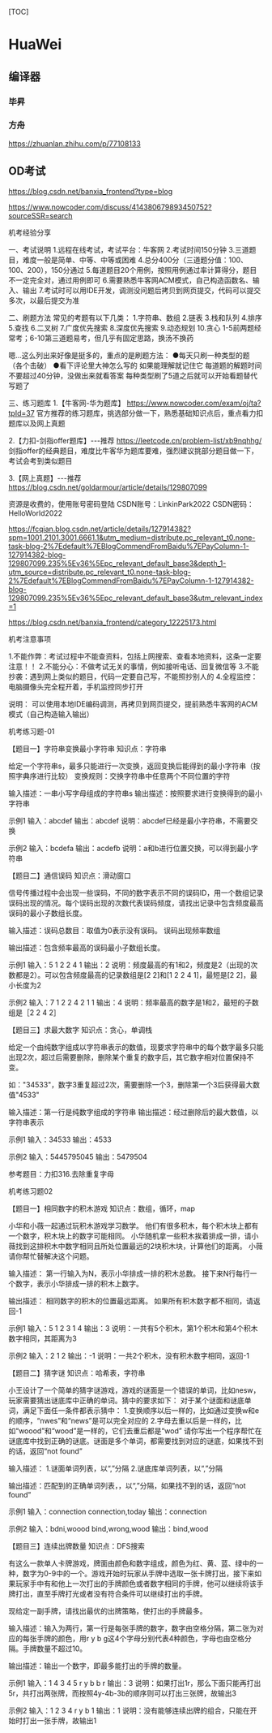 [TOC]


# HuaWei






## 编译器


### 毕昇







### 方舟


https://zhuanlan.zhihu.com/p/77108133





## OD考试

https://blog.csdn.net/banxia_frontend?type=blog

https://www.nowcoder.com/discuss/414380679893450752?sourceSSR=search




机考经验分享

一、考试说明
1.远程在线考试，考试平台：牛客网
2.考试时间150分钟
3.三道题目，难度一般是简单、中等、中等或困难
4.总分400分（三道题分值：100、100、200），150分通过
5.每道题目20个用例，按照用例通过率计算得分，题目不一定完全对，通过用例即可
6.需要熟悉牛客网ACM模式，自己构造函数名、输入、输出
7.考试时可以用IDE开发，调测没问题后拷贝到网页提交，代码可以提交多次，以最后提交为准

二、刷题方法
常见的考题有以下几类：
1.字符串、数组
2.链表
3.栈和队列
4.排序
5.查找
6.二叉树
7.广度优先搜索
8.深度优先搜索
9.动态规划
10.贪心
1-5前两题经常考；6-10第三道题易考，但几乎有固定思路，换汤不换药

嗯…这么列出来好像是挺多的，重点的是刷题方法：
●每天只刷一种类型的题（各个击破）
●看下评论里大神怎么写的
如果能理解就记住它
每道题的解题时间不要超过40分钟，没做出来就看答案
每种类型刷了5道之后就可以开始看题替代写题了

三、练习题库
1.【牛客网-华为题库】
https://www.nowcoder.com/exam/oj/ta?tpId=37
官方推荐的练习题库，挑选部分做一下，熟悉基础知识点后，重点看力扣题库以及网上真题

2.【力扣-剑指offer题库】---推荐
https://leetcode.cn/problem-list/xb9nqhhg/
剑指offer的经典题目，难度比牛客华为题库要难，强烈建议挑部分题目做一下，考试会考到类似题目

3.【网上真题】---推荐
https://blog.csdn.net/goldarmour/article/details/129807099

资源是收费的，使用账号密码登陆
CSDN账号：LinkinPark2022
CSDN密码：HelloWorld2022


https://fcqian.blog.csdn.net/article/details/127914382?spm=1001.2101.3001.6661.1&utm_medium=distribute.pc_relevant_t0.none-task-blog-2%7Edefault%7EBlogCommendFromBaidu%7EPayColumn-1-127914382-blog-129807099.235%5Ev36%5Epc_relevant_default_base3&depth_1-utm_source=distribute.pc_relevant_t0.none-task-blog-2%7Edefault%7EBlogCommendFromBaidu%7EPayColumn-1-127914382-blog-129807099.235%5Ev36%5Epc_relevant_default_base3&utm_relevant_index=1


https://blog.csdn.net/banxia_frontend/category_12225173.html




机考注意事项

1.不能作弊：考试过程中不能查资料，包括上网搜索、查看本地资料，这条一定要注意！！
2.不能分心：不做考试无关的事情，例如接听电话、回复微信等
3.不能抄袭：遇到网上类似的题目，代码一定要自己写，不能照抄别人的
4.全程监控：电脑摄像头完全程开着，手机监控同步打开

说明：
可以使用本地IDE编码调测，再拷贝到网页提交，提前熟悉牛客网的ACM模式（自己构造输入输出）







机考练习题-01

【题目一】字符串变换最小字符串
知识点：字符串

给定一个字符串s，最多只能进行一次变换，返回变换后能得到的最小字符串（按照字典序进行比较）
变换规则：交换字符串中任意两个不同位置的字符

输入描述：一串小写字母组成的字符串s
输出描述：按照要求进行变换得到的最小字符串

示例1
输入：abcdef
输出：abcdef
说明：abcdef已经是最小字符串，不需要交换

示例2
输入：bcdefa
输出：acdefb
说明：a和b进行位置交换，可以得到最小字符串



【题目二】通信误码
知识点：滑动窗口

信号传播过程中会出现一些误码，不同的数字表示不同的误码ID，用一个数组记录误码出现的情况。每个误码出现的次数代表误码频度，请找出记录中包含频度最高误码的最小子数组长度。

输入描述：误码总数目：取值为0表示没有误码。
                    误码出现频率数组

输出描述：包含频率最高的误码最小子数组长度。

示例1
输入：5
            1 2 2 4 1
输出：2
说明：频度最高的有1和2，频度是2（出现的次数都是2）。可以包含频度最高的记录数组是[2 2]和[1 2 2 4 1]，最短是[2 2]，最小长度为2


示例2
输入：7
           1 2 2 4 2 1 1
输出：4
说明：频率最高的数字是1和2，最短的子数组是［2 2 4 2］



【题目三】求最大数字
知识点：贪心，单调栈

给定一个由纯数字组成以字符串表示的数值，现要求字符串中的每个数字最多只能出现2次，超过后需要删除，删除某个重复的数字后，其它数字相对位置保持不变。

如："34533"，数字3重复超过2次，需要删除一个3，删除第一个3后获得最大数值"4533"

输入描述：第一行是纯数字组成的字符串
输出描述：经过删除后的最大数值，以字符串表示

示例1
输入：34533
输出：4533

示例2
输入：5445795045
输出：5479504


参考题目：力扣316.去除重复字母









机考练习题02

【题目一】相同数字的积木游戏
知识点：数组，循环，map

小华和小薇一起通过玩积木游戏学习数学。
他们有很多积木，每个积木块上都有一个数字，积木块上的数字可能相同。
小华随机拿一些积木挨着排成一排，请小薇找到这排积木中数字相同且所处位置最远的2块积木块，计算他们的距离。
小薇请你帮忙替解决这个问题。

输入描述：
第一行输入为N，表示小华排成一排的积木总数。
接下来N行每行一个数字，表示小华排成一排的积木上数字。

输出描述：
相同数字的积木的位置最远距离。
如果所有积木数字都不相同，请返回-1

示例1
输入：5
            1
            2
            3
            1
            4
输出：3
说明：一共有5个积木，第1个积木和第4个积木数字相同，其距离为3



示例2
输入：2
            1
            2
输出：-1
说明：一共2个积木，没有积木数字相同，返回-1



【题目二】猜字谜
知识点：哈希表，字符串

小王设计了一个简单的猜字谜游戏，游戏的谜面是一个错误的单词，比如nesw，玩家需要猜出谜底库中正确的单词。猜中的要求如下：
对于某个谜面和谜底单词，满足下面任一条件都表示猜中：
1.变换顺序以后一样的，比如通过变换w和e的顺序，“nwes”和“news”是可以完全对应的
2.字母去重以后是一样的，比如“woood”和“wood”是一样的，它们去重后都是“wod”
请你写出一个程序帮忙在谜底库中找到正确的谜底。谜面是多个单词，都需要找到对应的谜底，如果找不到的话，返回“not found”

输入描述：
1.谜面单词列表，以“,”分隔
2.谜底库单词列表，以“,”分隔

输出描述：匹配到的正确单词列表，，以“,”分隔，如果找不到的话，返回“not found”

示例1
输入：connection 
            connection,today
输出：connection 

示例2
输入：bdni,woood
            bind,wrong,wood
输出：bind,wood




【题目三】连续出牌数量
知识点：DFS搜索

有这么一款单人卡牌游戏，牌面由颜色和数字组成，颜色为红、黄、蓝、绿中的一种，数字为0-9中的一个。游戏开始时玩家从手牌中选取一张卡牌打出，接下来如果玩家手中有和他上一次打出的手牌颜色或者数字相同的手牌，他可以继续将该手牌打出，直至手牌打光或者没有符合条件可以继续打出的手牌。

现给定一副手牌，请找出最优的出牌策略，使打出的手牌最多。

输入描述：输入为两行，第一行是每张手牌的数字，数字由空格分隔，第二张为对应的每张手牌的颜色，用r y b g这4个字母分别代表4种颜色，字母也由空格分隔。手牌数量不超过10。

输出描述：输出一个数字，即最多能打出的手牌的数量。

示例1
输入：1 4 3 4 5
            r y b b r
输出：3
说明：如果打出1r，那么下面只能再打出5r，共打出两张牌，而按照4y-4b-3b的顺序则可以打出三张牌，故输出3

示例2
输入：1 2 3 4
            r y b 1
输出：1
说明：没有能够连续出牌的组合，只能在开始时打出一张手牌，故输出1




